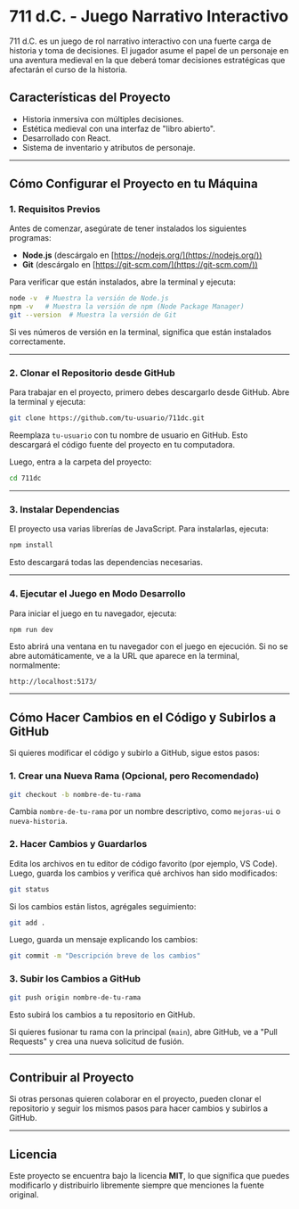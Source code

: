 # 711 d.C. - Juego Narrativo Interactivo

711 d.C. es un juego de rol narrativo interactivo con una fuerte carga de historia y toma de decisiones. El jugador asume el papel de un personaje en una aventura medieval en la que deberá tomar decisiones estratégicas que afectarán el curso de la historia.

## Características del Proyecto
- Historia inmersiva con múltiples decisiones.
- Estética medieval con una interfaz de "libro abierto".
- Desarrollado con React.
- Sistema de inventario y atributos de personaje.

---

## Cómo Configurar el Proyecto en tu Máquina

### 1. Requisitos Previos
Antes de comenzar, asegúrate de tener instalados los siguientes programas:
- **Node.js** (descárgalo en [https://nodejs.org/](https://nodejs.org/))
- **Git** (descárgalo en [https://git-scm.com/](https://git-scm.com/))

Para verificar que están instalados, abre la terminal y ejecuta:
```sh
node -v  # Muestra la versión de Node.js
npm -v   # Muestra la versión de npm (Node Package Manager)
git --version  # Muestra la versión de Git
```

Si ves números de versión en la terminal, significa que están instalados correctamente.

---

### 2. Clonar el Repositorio desde GitHub
Para trabajar en el proyecto, primero debes descargarlo desde GitHub. Abre la terminal y ejecuta:
```sh
git clone https://github.com/tu-usuario/711dc.git
```
Reemplaza `tu-usuario` con tu nombre de usuario en GitHub. Esto descargará el código fuente del proyecto en tu computadora.

Luego, entra a la carpeta del proyecto:
```sh
cd 711dc
```

---

### 3. Instalar Dependencias
El proyecto usa varias librerías de JavaScript. Para instalarlas, ejecuta:
```sh
npm install
```
Esto descargará todas las dependencias necesarias.

---

### 4. Ejecutar el Juego en Modo Desarrollo
Para iniciar el juego en tu navegador, ejecuta:
```sh
npm run dev
```
Esto abrirá una ventana en tu navegador con el juego en ejecución. Si no se abre automáticamente, ve a la URL que aparece en la terminal, normalmente:
```
http://localhost:5173/
```

---

## Cómo Hacer Cambios en el Código y Subirlos a GitHub

Si quieres modificar el código y subirlo a GitHub, sigue estos pasos:

### 1. Crear una Nueva Rama (Opcional, pero Recomendado)
```sh
git checkout -b nombre-de-tu-rama
```
Cambia `nombre-de-tu-rama` por un nombre descriptivo, como `mejoras-ui` o `nueva-historia`.

### 2. Hacer Cambios y Guardarlos
Edita los archivos en tu editor de código favorito (por ejemplo, VS Code). Luego, guarda los cambios y verifica qué archivos han sido modificados:
```sh
git status
```

Si los cambios están listos, agrégales seguimiento:
```sh
git add .
```

Luego, guarda un mensaje explicando los cambios:
```sh
git commit -m "Descripción breve de los cambios"
```

### 3. Subir los Cambios a GitHub
```sh
git push origin nombre-de-tu-rama
```
Esto subirá los cambios a tu repositorio en GitHub.

Si quieres fusionar tu rama con la principal (`main`), abre GitHub, ve a "Pull Requests" y crea una nueva solicitud de fusión.

---

## Contribuir al Proyecto
Si otras personas quieren colaborar en el proyecto, pueden clonar el repositorio y seguir los mismos pasos para hacer cambios y subirlos a GitHub.

---

## Licencia
Este proyecto se encuentra bajo la licencia **MIT**, lo que significa que puedes modificarlo y distribuirlo libremente siempre que menciones la fuente original.

